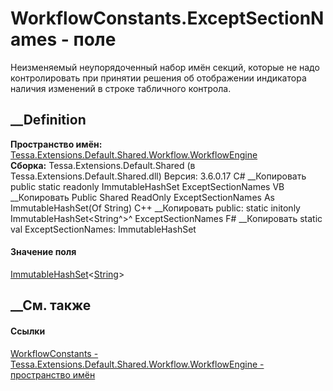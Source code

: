# WorkflowConstants.ExceptSectionNames - поле
Неизменяемый неупорядоченный набор имён секций, которые не надо контролировать
при принятии решения об отображении индикатора наличия изменений в строке
табличного контрола.
## __Definition
 **Пространство имён:**
[Tessa.Extensions.Default.Shared.Workflow.WorkflowEngine](N_Tessa_Extensions_Default_Shared_Workflow_WorkflowEngine.htm)  
 **Сборка:** Tessa.Extensions.Default.Shared (в
Tessa.Extensions.Default.Shared.dll) Версия: 3.6.0.17
C# __Копировать
     public static readonly ImmutableHashSet<string> ExceptSectionNames
VB __Копировать
     Public Shared ReadOnly ExceptSectionNames As ImmutableHashSet(Of String)
C++ __Копировать
     public:
    static initonly ImmutableHashSet<String^>^ ExceptSectionNames
F# __Копировать
     static val ExceptSectionNames: ImmutableHashSet<string>
#### Значение поля
[ImmutableHashSet](https://learn.microsoft.com/dotnet/api/system.collections.immutable.immutablehashset-1)<[String](https://learn.microsoft.com/dotnet/api/system.string)>
##  __См. также
#### Ссылки
[WorkflowConstants -
](T_Tessa_Extensions_Default_Shared_Workflow_WorkflowEngine_WorkflowConstants.htm)
[Tessa.Extensions.Default.Shared.Workflow.WorkflowEngine - пространство
имён](N_Tessa_Extensions_Default_Shared_Workflow_WorkflowEngine.htm)
